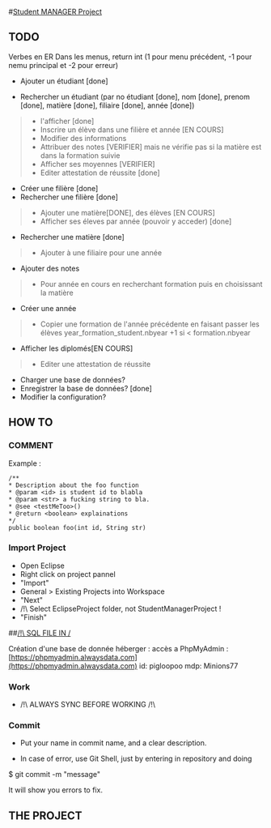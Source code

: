 #[Student MANAGER Project](https://github.com/PiglooPOO/StudentManagerProject)

## TODO

Verbes en ER
Dans les menus, return int (1 pour menu précédent, -1 pour nemu principal et -2 pour erreur)

- Ajouter un étudiant \[done\]

- Rechercher un étudiant (par no étudiant \[done\], nom \[done\], prenom \[done\], matière \[done\], filiaire \[done\], année \[done\])
> - l'afficher \[done\]
> - Inscrire un élève dans une filière et année \[EN COURS\]
> - Modifier des informations
> - Attribuer des notes \[VERIFIER\] mais ne vérifie pas si la matière est dans la formation suivie
> - Afficher ses moyennes \[VERIFIER\] 
> - Editer attestation de réussite \[done\]

- Créer une filière \[done\]
- Rechercher une filière \[done\]
> - Ajouter une matière\[DONE\], des élèves \[EN COURS\]
> - Afficher ses éleves par année (pouvoir y acceder) \[done\]
- Rechercher une matière \[done\]
> - Ajouter à une filiaire pour une année

- Ajouter des notes
> - Pour année en cours en recherchant formation puis en choisissant la matière

- Créer une année
> - Copier une formation de l'année précédente en faisant passer les élèves year_formation_student.nbyear +1 si < formation.nbyear

- Afficher les diplomés\[EN COURS\]
> - Editer une attestation de réussite

- Charger une base de données?
- Enregistrer la base de données? \[done\]
- Modifier la configuration?


## HOW TO

### COMMENT
Example :
```
/**
* Description about the foo function
* @param <id> is student id to blabla
* @param <str> a fucking string to bla.
* @see <testMeToo>()
* @return <boolean> explainations
*/
public boolean foo(int id, String str)
```

### Import Project

- Open Eclipse
- Right click on project pannel
- "Import"
- General > Existing Projects into Workspace
- "Next"
- /!\ Select EclipseProject folder, not StudentManagerProject !
- "Finish"

##[/!\ SQL FILE IN /](https://github.com/PiglooPOO/StudentManagerProject/blob/master/smp.sql)

Création d'une base de donnée héberger : accès a PhpMyAdmin : [https://phpmyadmin.alwaysdata.com](https://phpmyadmin.alwaysdata.com)
id: pigloopoo
mdp: Minions77

### Work

- /!\ ALWAYS SYNC BEFORE WORKING /!\

### Commit

- Put your name in commit name, and a clear description.

- In case of error, use Git Shell, just by entering in repository and doing

$ git commit -m "message"

It will show you errors to fix.


## THE PROJECT

<talk and present>

